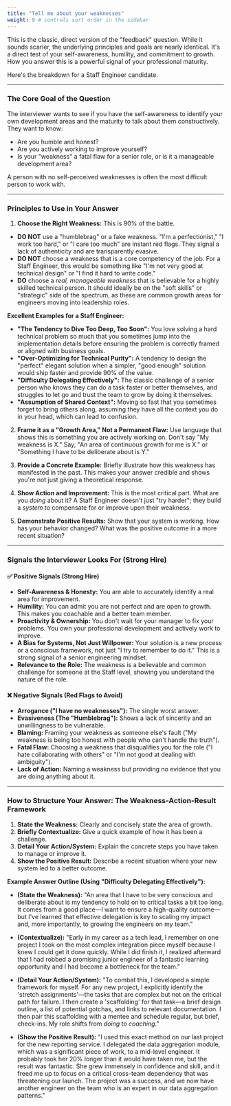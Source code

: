 ```yaml
---
title: "Tell me about your weaknesses"
weight: 9 # controls sort order in the sidebar
---
```


This is the classic, direct version of the "feedback" question. While it sounds scarier, the underlying principles and goals are nearly identical. It's a direct test of your self-awareness, humility, and commitment to growth. How you answer this is a powerful signal of your professional maturity.

Here's the breakdown for a Staff Engineer candidate.

---

### The Core Goal of the Question

The interviewer wants to see if you have the self-awareness to identify your own development areas and the maturity to talk about them constructively. They want to know:

- Are you humble and honest?
- Are you actively working to improve yourself?
- Is your "weakness" a fatal flaw for a senior role, or is it a manageable development area?

A person with no self-perceived weaknesses is often the most difficult person to work with.

---

### Principles to Use in Your Answer

1. **Choose the Right Weakness:** This is 90% of the battle.

- **DO NOT** use a "humblebrag" or a fake weakness. "I'm a perfectionist," "I work too hard," or "I care too much" are instant red flags. They signal a lack of authenticity and are transparently evasive.
- **DO NOT** choose a weakness that is a core competency of the job. For a Staff Engineer, this would be something like "I'm not very good at technical design" or "I find it hard to write code."
- **DO** choose a _real, manageable weakness_ that is believable for a highly skilled technical person. It should ideally be on the "soft skills" or "strategic" side of the spectrum, as these are common growth areas for engineers moving into leadership roles.

**Excellent Examples for a Staff Engineer:**

- **"The Tendency to Dive Too Deep, Too Soon":** You love solving a hard technical problem so much that you sometimes jump into the implementation details before ensuring the problem is correctly framed or aligned with business goals.
- **"Over-Optimizing for Technical Purity":** A tendency to design the "perfect" elegant solution when a simpler, "good enough" solution would ship faster and provide 90% of the value.
- **"Difficulty Delegating Effectively":** The classic challenge of a senior person who knows they can do a task faster or better themselves, and struggles to let go and trust the team to grow by doing it themselves.
- **"Assumption of Shared Context":** Moving so fast that you sometimes forget to bring others along, assuming they have all the context you do in your head, which can lead to confusion.

2. **Frame it as a "Growth Area," Not a Permanent Flaw:** Use language that shows this is something you are actively working on. Don't say "My weakness is X." Say, "An area of continuous growth for me is X." or "Something I have to be deliberate about is Y."

3. **Provide a Concrete Example:** Briefly illustrate how this weakness has manifested in the past. This makes your answer credible and shows you're not just giving a theoretical response.

4. **Show Action and Improvement:** This is the most critical part. What are you _doing_ about it? A Staff Engineer doesn't just "try harder"; they build a _system_ to compensate for or improve upon their weakness.

5. **Demonstrate Positive Results:** Show that your system is working. How has your behavior changed? What was the positive outcome in a more recent situation?

---

### Signals the Interviewer Looks For (Strong Hire)

#### ✅ Positive Signals (Strong Hire)

- **Self-Awareness & Honesty:** You are able to accurately identify a real area for improvement.
- **Humility:** You can admit you are not perfect and are open to growth. This makes you coachable and a better team member.
- **Proactivity & Ownership:** You don't wait for your manager to fix your problems. You own your professional development and actively work to improve.
- **A Bias for Systems, Not Just Willpower:** Your solution is a new process or a conscious framework, not just "I try to remember to do it." This is a strong signal of a senior engineering mindset.
- **Relevance to the Role:** The weakness is a believable and common challenge for someone at the Staff level, showing you understand the nature of the role.

#### ❌ Negative Signals (Red Flags to Avoid)

- **Arrogance ("I have no weaknesses"):** The single worst answer.
- **Evasiveness (The "Humblebrag"):** Shows a lack of sincerity and an unwillingness to be vulnerable.
- **Blaming:** Framing your weakness as someone else's fault ("My weakness is being too honest with people who can't handle the truth").
- **Fatal Flaw:** Choosing a weakness that disqualifies you for the role ("I hate collaborating with others" or "I'm not good at dealing with ambiguity").
- **Lack of Action:** Naming a weakness but providing no evidence that you are doing anything about it.

---

### How to Structure Your Answer: The Weakness-Action-Result Framework

1. **State the Weakness:** Clearly and concisely state the area of growth.
2. **Briefly Contextualize:** Give a quick example of how it has been a challenge.
3. **Detail Your Action/System:** Explain the concrete steps you have taken to manage or improve it.
4. **Show the Positive Result:** Describe a recent situation where your new system led to a better outcome.

**Example Answer Outline (Using "Difficulty Delegating Effectively"):**

- **(State the Weakness):** "An area that I have to be very conscious and deliberate about is my tendency to hold on to critical tasks a bit too long. It comes from a good place—I want to ensure a high-quality outcome—but I've learned that effective delegation is key to scaling my impact and, more importantly, to growing the engineers on my team."

- **(Contextualize):** "Early in my career as a tech lead, I remember on one project I took on the most complex integration piece myself because I knew I could get it done quickly. While I did finish it, I realized afterward that I had robbed a promising junior engineer of a fantastic learning opportunity and I had become a bottleneck for the team."

- **(Detail Your Action/System):** "To combat this, I developed a simple framework for myself. For any new project, I explicitly identify the 'stretch assignments'—the tasks that are complex but not on the critical path for failure. I then create a 'scaffolding' for that task—a brief design outline, a list of potential gotchas, and links to relevant documentation. I then pair this scaffolding with a mentee and schedule regular, but brief, check-ins. My role shifts from _doing_ to _coaching_."

- **(Show the Positive Result):** "I used this exact method on our last project for the new reporting service. I delegated the data aggregation module, which was a significant piece of work, to a mid-level engineer. It probably took her 20% longer than it would have taken me, but the result was fantastic. She grew immensely in confidence and skill, and it freed me up to focus on a critical cross-team dependency that was threatening our launch. The project was a success, and we now have another engineer on the team who is an expert in our data aggregation patterns."
